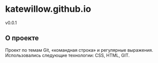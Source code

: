 # katewillow.github.io

v0.0.1

## О проекте 
Проект по темам Git, «командная строка» и регулярные выражения.
Использовались следующие технологии: СSS, HTML, GIT.